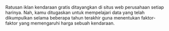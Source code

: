 Ratusan iklan kendaraan gratis ditayangkan di situs web perusahaan setiap harinya. Nah, kamu ditugaskan untuk mempelajari data yang telah dikumpulkan selama beberapa tahun terakhir guna menentukan faktor-faktor yang memengaruhi harga sebuah kendaraan.
